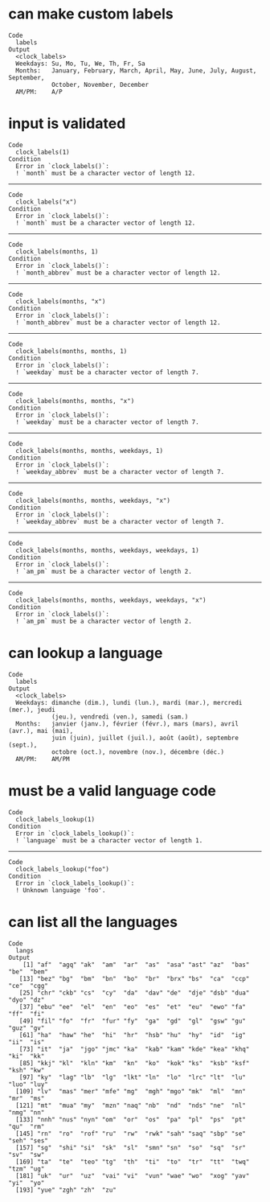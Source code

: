 # can make custom labels

    Code
      labels
    Output
      <clock_labels>
      Weekdays: Su, Mo, Tu, We, Th, Fr, Sa
      Months:   January, February, March, April, May, June, July, August, September,
                October, November, December
      AM/PM:    A/P

# input is validated

    Code
      clock_labels(1)
    Condition
      Error in `clock_labels()`:
      ! `month` must be a character vector of length 12.

---

    Code
      clock_labels("x")
    Condition
      Error in `clock_labels()`:
      ! `month` must be a character vector of length 12.

---

    Code
      clock_labels(months, 1)
    Condition
      Error in `clock_labels()`:
      ! `month_abbrev` must be a character vector of length 12.

---

    Code
      clock_labels(months, "x")
    Condition
      Error in `clock_labels()`:
      ! `month_abbrev` must be a character vector of length 12.

---

    Code
      clock_labels(months, months, 1)
    Condition
      Error in `clock_labels()`:
      ! `weekday` must be a character vector of length 7.

---

    Code
      clock_labels(months, months, "x")
    Condition
      Error in `clock_labels()`:
      ! `weekday` must be a character vector of length 7.

---

    Code
      clock_labels(months, months, weekdays, 1)
    Condition
      Error in `clock_labels()`:
      ! `weekday_abbrev` must be a character vector of length 7.

---

    Code
      clock_labels(months, months, weekdays, "x")
    Condition
      Error in `clock_labels()`:
      ! `weekday_abbrev` must be a character vector of length 7.

---

    Code
      clock_labels(months, months, weekdays, weekdays, 1)
    Condition
      Error in `clock_labels()`:
      ! `am_pm` must be a character vector of length 2.

---

    Code
      clock_labels(months, months, weekdays, weekdays, "x")
    Condition
      Error in `clock_labels()`:
      ! `am_pm` must be a character vector of length 2.

# can lookup a language

    Code
      labels
    Output
      <clock_labels>
      Weekdays: dimanche (dim.), lundi (lun.), mardi (mar.), mercredi (mer.), jeudi
                (jeu.), vendredi (ven.), samedi (sam.)
      Months:   janvier (janv.), février (févr.), mars (mars), avril (avr.), mai (mai),
                juin (juin), juillet (juil.), août (août), septembre (sept.),
                octobre (oct.), novembre (nov.), décembre (déc.)
      AM/PM:    AM/PM

# must be a valid language code

    Code
      clock_labels_lookup(1)
    Condition
      Error in `clock_labels_lookup()`:
      ! `language` must be a character vector of length 1.

---

    Code
      clock_labels_lookup("foo")
    Condition
      Error in `clock_labels_lookup()`:
      ! Unknown language 'foo'.

# can list all the languages

    Code
      langs
    Output
        [1] "af"  "agq" "ak"  "am"  "ar"  "as"  "asa" "ast" "az"  "bas" "be"  "bem"
       [13] "bez" "bg"  "bm"  "bn"  "bo"  "br"  "brx" "bs"  "ca"  "ccp" "ce"  "cgg"
       [25] "chr" "ckb" "cs"  "cy"  "da"  "dav" "de"  "dje" "dsb" "dua" "dyo" "dz" 
       [37] "ebu" "ee"  "el"  "en"  "eo"  "es"  "et"  "eu"  "ewo" "fa"  "ff"  "fi" 
       [49] "fil" "fo"  "fr"  "fur" "fy"  "ga"  "gd"  "gl"  "gsw" "gu"  "guz" "gv" 
       [61] "ha"  "haw" "he"  "hi"  "hr"  "hsb" "hu"  "hy"  "id"  "ig"  "ii"  "is" 
       [73] "it"  "ja"  "jgo" "jmc" "ka"  "kab" "kam" "kde" "kea" "khq" "ki"  "kk" 
       [85] "kkj" "kl"  "kln" "km"  "kn"  "ko"  "kok" "ks"  "ksb" "ksf" "ksh" "kw" 
       [97] "ky"  "lag" "lb"  "lg"  "lkt" "ln"  "lo"  "lrc" "lt"  "lu"  "luo" "luy"
      [109] "lv"  "mas" "mer" "mfe" "mg"  "mgh" "mgo" "mk"  "ml"  "mn"  "mr"  "ms" 
      [121] "mt"  "mua" "my"  "mzn" "naq" "nb"  "nd"  "nds" "ne"  "nl"  "nmg" "nn" 
      [133] "nnh" "nus" "nyn" "om"  "or"  "os"  "pa"  "pl"  "ps"  "pt"  "qu"  "rm" 
      [145] "rn"  "ro"  "rof" "ru"  "rw"  "rwk" "sah" "saq" "sbp" "se"  "seh" "ses"
      [157] "sg"  "shi" "si"  "sk"  "sl"  "smn" "sn"  "so"  "sq"  "sr"  "sv"  "sw" 
      [169] "ta"  "te"  "teo" "tg"  "th"  "ti"  "to"  "tr"  "tt"  "twq" "tzm" "ug" 
      [181] "uk"  "ur"  "uz"  "vai" "vi"  "vun" "wae" "wo"  "xog" "yav" "yi"  "yo" 
      [193] "yue" "zgh" "zh"  "zu" 

